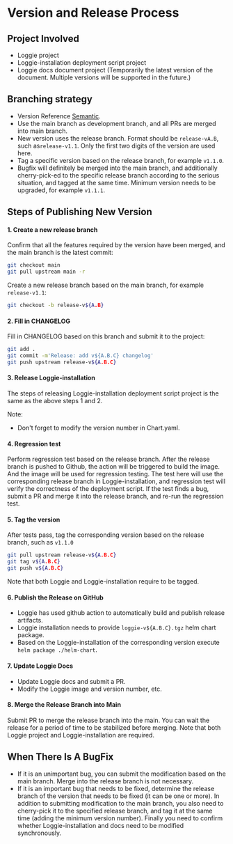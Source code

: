 # Version and Release Process

## Project Involved
- Loggie project
- Loggie-installation deployment script project
- Loggie docs document project (Temporarily the latest version of the document. Multiple versions will be supported in the future.)

## Branching strategy
- Version Reference [Semantic](https://semver.org/).
- Use the main branch as development branch, and all PRs are merged into main branch.
- New version uses the release branch. Format should be `release-vA.B`, such as`release-v1.1`. Only the first two digits of the version are used here.
- Tag a specific version based on the release branch, for example `v1.1.0`.
- Bugfix will definitely be merged into the main branch, and additionally cherry-pick-ed to the specific release branch according to the serious situation, and tagged at the same time. Minimum version needs to be upgraded, for example `v1.1.1`.

## Steps of Publishing New Version

#### 1. Create a new release branch

Confirm that all the features required by the version have been merged, and the main branch is the latest commit:

``` bash
git checkout main
git pull upstream main -r
```

Create a new release branch based on the main branch, for example `release-v1.1`:
```bash
git checkout -b release-v${A.B}
```

#### 2. Fill in CHANGELOG
Fill in CHANGELOG based on this branch and submit it to the project:

```bash
git add .
git commit -m'Release: add v${A.B.C} changelog'
git push upstream release-v${A.B.C}
```

#### 3. Release Loggie-installation
The steps of releasing Loggie-installation deployment script project is the same as the above steps 1 and 2.

Note:

- Don't forget to modify the version number in Chart.yaml.

#### 4. Regression test
Perform regression test based on the release branch.
After the release branch is pushed to Github, the action will be triggered to build the image. And the image will be used for regression testing. 
The test here will use the corresponding release branch in Loggie-installation, and regression test will verify the correctness of the deployment script.
If the test finds a bug, submit a PR and merge it into the release branch, and re-run the regression test.  

#### 5. Tag the version

After tests pass, tag the corresponding version based on the release branch, such as `v1.1.0`
```bash
git pull upstream release-v${A.B.C}
git tag v${A.B.C}
git push v${A.B.C}
```
Note that both Loggie and Loggie-installation require to be tagged.

#### 6. Publish the Release on GitHub

- Loggie has used github action to automatically build and publish release artifacts.
- Loggie installation needs to provide `loggie-v${A.B.C}.tgz` helm chart package.
- Based on the Loggie-installation of the corresponding version execute `helm package ./helm-chart`.

#### 7. Update Loggie Docs

- Update Loggie docs and submit a PR.
- Modify the Loggie image and version number, etc.


#### 8. Merge the Release Branch into Main
Submit PR to merge the release branch into the main. You can wait the release for a period of time to be stabilized before merging. Note that both Loggie project and Loggie-installation are required.


## When There Is A BugFix

- If it is an unimportant bug, you can submit the modification based on the main branch. Merge into the release branch is not necessary.
- If it is an important bug that needs to be fixed, determine the release branch of the version that needs to be fixed (it can be one or more). In addition to submitting modification to the main branch, you also need to cherry-pick it to the specified release branch, and tag it at the same time (adding the minimum version number). Finally you need to confirm whether Loggie-installation and docs need to be modified synchronously.